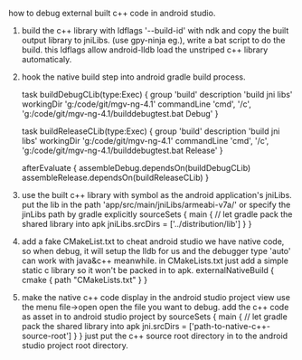 how to debug external built c++ code in android studio.

1. build the c++ library with ldflags '--build-id' with ndk and copy the built output library to jniLibs.
   (use gpy-ninja eg.), write a bat script to do the build.
    this ldflags allow android-lldb load the unstriped c++ library automaticaly.

2. hook the native build step into android gradle build process.

    task buildDebugCLib(type:Exec) {
        group 'build'
        description 'build jni libs'
        workingDir 'g:/code/git/mgv-ng-4.1'
        commandLine 'cmd', '/c', 'g:/code/git/mgv-ng-4.1/builddebugtest.bat Debug'
    }

    task buildReleaseCLib(type:Exec) {
        group 'build'
        description 'build jni libs'
        workingDir 'g:/code/git/mgv-ng-4.1'
        commandLine 'cmd', '/c', 'g:/code/git/mgv-ng-4.1/builddebugtest.bat Release'
    }

    afterEvaluate {
        assembleDebug.dependsOn(buildDebugCLib)
        assembleRelease.dependsOn(buildReleaseCLib)
    }

3. use the built c++ library with symbol as the android application's jniLibs.
    put the lib in the path 'app/src/main/jniLibs/armeabi-v7a/'
 or specify the jinLibs path by gradle explicitly
    sourceSets {
        main {
            // let gradle pack the shared library into apk
            jniLibs.srcDirs = ['../distribution/lib']
        }
    }

4. add a fake CMakeList.txt to cheat android studio we have native code, so when debug,
   it will setup the lldb for us and the debugger type 'auto' can work with java&c++ meanwhile.
   in CMakeLists.txt just add a simple static c library so it won't be packed in to apk.
    externalNativeBuild {
        cmake {
            path "CMakeLists.txt"
        }
    }

5. make the native c++ code display in the android studio project view
    use the menu file->open open the file you want to debug.
    add the c++ code as asset in to android studio project by
        sourceSets {
            main {
                // let gradle pack the shared library into apk
                jni.srcDirs = ['path-to-native-c++-source-root']
            }
        }
    just put the c++ source root directory in to the android studio project root directory.